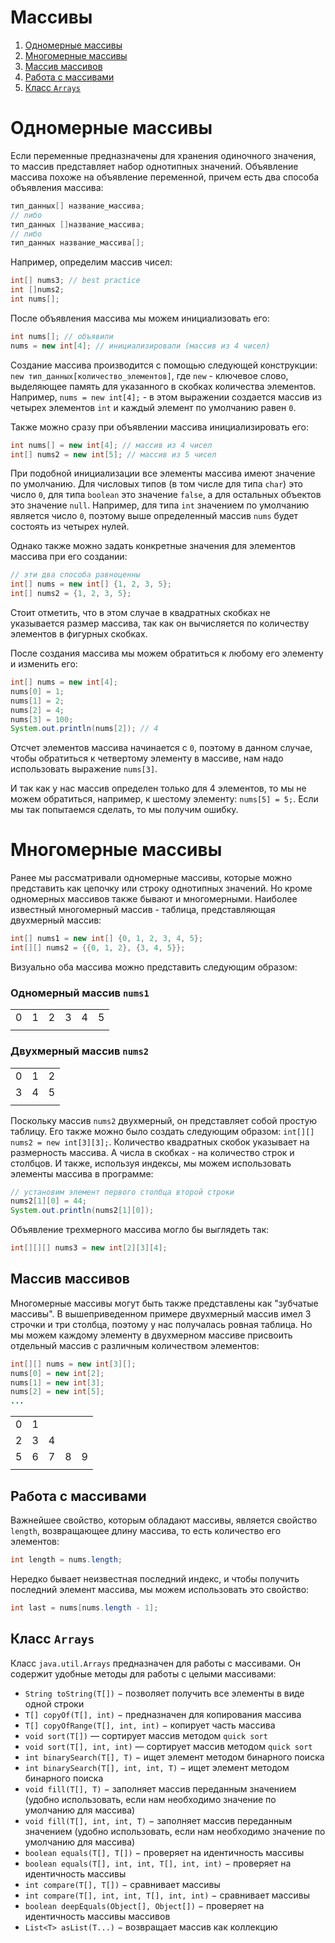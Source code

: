# Массивы
1. [Одномерные массивы](#одномерные-массивы)
2. [Многомерные массивы](#многомерные-массивы)
3. [Массив массивов](#массив-массивов)
4. [Работа с массивами](#работа-с-массивами)
5. [Класс `Arrays`](#класс-arrays)


# Одномерные массивы
Если переменные предназначены для хранения одиночного значения, то массив представляет набор однотипных значений. Объявление массива похоже на объявление переменной, причем есть два способа объявления массива:

```java
тип_данных[] название_массива;
// либо
тип_данных []название_массива;
// либо
тип_данных название_массива[];
```

Например, определим массив чисел:

```java
int[] nums3; // best practice
int []nums2;
int nums[];
```

После объявления массива мы можем инициализовать его:

```java
int nums[]; // объявили
nums = new int[4]; // инициализировали (массив из 4 чисел)
```

Создание массива производится с помощью следующей конструкции: `new тип_данных[количество_элементов]`, где `new` - ключевое слово, выделяющее память для указанного в скобках количества элементов. Например, `nums = new int[4];` - в этом выражении создается массив из четырех элементов `int` и каждый элемент по умолчанию равен `0`.

Также можно сразу при объявлении массива инициализировать его:

```java
int nums[] = new int[4]; // массив из 4 чисел
int[] nums2 = new int[5]; // массив из 5 чисел
```

При подобной инициализации все элементы массива имеют значение по умолчанию. Для числовых типов (в том числе для типа `char`) это число `0`, для типа `boolean` это значение `false`, а для остальных объектов это значение `null`. Например, для типа `int` значением по умолчанию является число `0`, поэтому выше определенный массив `nums` будет состоять из четырех нулей.

Однако также можно задать конкретные значения для элементов массива при его создании:

```java
// эти два способа равноценны
int[] nums = new int[] {1, 2, 3, 5};
int[] nums2 = {1, 2, 3, 5};
```

Стоит отметить, что в этом случае в квадратных скобках не указывается размер массива, так как он вычисляется по количеству элементов в фигурных скобках.

После создания массива мы можем обратиться к любому его элементу и изменить его:

```java
int[] nums = new int[4];
nums[0] = 1;
nums[1] = 2;
nums[2] = 4;
nums[3] = 100;
System.out.println(nums[2]); // 4
```

Отсчет элементов массива начинается с `0`, поэтому в данном случае, чтобы обратиться к четвертому элементу в массиве, нам надо использовать выражение `nums[3]`.

И так как у нас массив определен только для 4 элементов, то мы не можем обратиться, например, к шестому элементу: `nums[5] = 5;`. Если мы так попытаемся сделать, то мы получим ошибку.


# Многомерные массивы
Ранее мы рассматривали одномерные массивы, которые можно представить как цепочку или строку однотипных значений. Но кроме одномерных массивов также бывают и многомерными. Наиболее известный многомерный массив - таблица, представляющая двухмерный массив:

```java
int[] nums1 = new int[] {0, 1, 2, 3, 4, 5};
int[][] nums2 = {{0, 1, 2}, {3, 4, 5}};
```
Визуально оба массива можно представить следующим образом:

### Одномерный массив `nums1`
|   |   |   |   |   |   |
|---|---|---|---|---|---|
| 0 | 1 | 2 | 3 | 4 | 5 |
|   |   |   |   |   |   |

### Двухмерный массив `nums2`
|   |   |   |
|---|---|---|
| 0 | 1 | 2 |
| 3 | 4 | 5 |
|   |   |   |

Поскольку массив `nums2` двухмерный, он представляет собой простую таблицу. Его также можно было создать следующим образом: `int[][] nums2 = new int[3][3];`. Количество квадратных скобок указывает на размерность массива. А числа в скобках - на количество строк и столбцов. И также, используя индексы, мы можем использовать элементы массива в программе:

```java
// установим элемент первого столбца второй строки
nums2[1][0] = 44;
System.out.println(nums2[1][0]);
```

Объявление трехмерного массива могло бы выглядеть так:

```java
int[][][] nums3 = new int[2][3][4];
```


## Массив массивов
Многомерные массивы могут быть также представлены как "зубчатые массивы". В вышеприведенном примере двухмерный массив имел 3 строчки и три столбца, поэтому у нас получалась ровная таблица. Но мы можем каждому элементу в двухмерном массиве присвоить отдельный массив с различным количеством элементов:

```java
int[][] nums = new int[3][];
nums[0] = new int[2];
nums[1] = new int[3];
nums[2] = new int[5];
...
```
|   |   |   |   |   |
|---|---|---|---|---|
| 0 | 1 |   |   |   |
| 2 | 3 | 4 |   |   |
| 5 | 6 | 7 | 8 | 9 |
|   |   |   |   |   |


## Работа с массивами

Важнейшее свойство, которым обладают массивы, является свойство `length`, возвращающее длину массива, то есть количество его элементов:

```java
int length = nums.length;
```

Нередко бывает неизвестная последний индекс, и чтобы получить последний элемент массива, мы можем использовать это свойство:

```java
int last = nums[nums.length - 1];
```


## Класс `Arrays`
Класс `java.util.Arrays` предназначен для работы с массивами. Он содержит удобные методы для работы с целыми массивами:

- `String toString(T[])` − позволяет получить все элементы в виде одной строки
- `T[] copyOf(T[], int)` − предназначен для копирования массива
- `T[] copyOfRange(T[], int, int)` − копирует часть массива
- `void sort(T[])` — сортирует массив методом `quick sort`
- `void sort(T[], int, int)` — сортирует массив методом `quick sort`
- `int binarySearch(T[], T)` − ищет элемент методом бинарного поиска
- `int binarySearch(T[], int, int, T)` − ищет элемент методом бинарного поиска
- `void fill(T[], T)` − заполняет массив переданным значением (удобно использовать, если нам необходимо значение по умолчанию для массива)
- `void fill(T[], int, int, T)` − заполняет массив переданным значением (удобно использовать, если нам необходимо значение по умолчанию для массива)
- `boolean equals(T[], T[])` − проверяет на идентичность массивы
- `boolean equals(T[], int, int, T[], int, int)` − проверяет на идентичность массивы
- `int compare(T[], T[])` − сравнивает массивы
- `int compare(T[], int, int, T[], int, int)` − сравнивает массивы
- `boolean deepEquals(Object[], Object[])` − проверяет на идентичность массивы массивов
- `List<T> asList(T...)` − возвращает массив как коллекцию